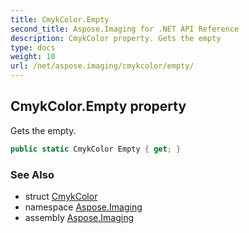 ```yaml
---
title: CmykColor.Empty
second_title: Aspose.Imaging for .NET API Reference
description: CmykColor property. Gets the empty
type: docs
weight: 10
url: /net/aspose.imaging/cmykcolor/empty/
---
```

## CmykColor.Empty property

Gets the empty.

```csharp
public static CmykColor Empty { get; }
```

### See Also

* struct [CmykColor](../)
* namespace [Aspose.Imaging](../../cmykcolor/)
* assembly [Aspose.Imaging](../../../)


